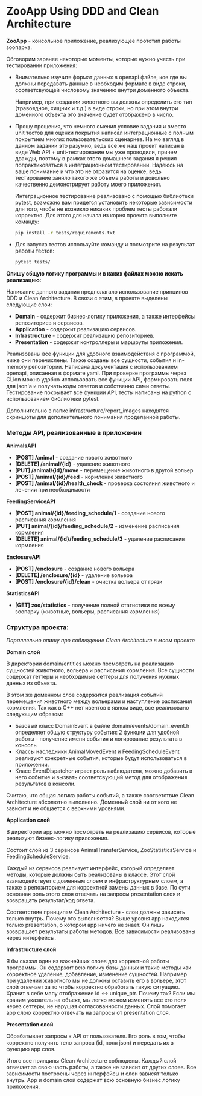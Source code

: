 # ZooApp Using DDD and Clean Architecture

**ZooApp** - консольное приложение, реализующее прототип работы зоопарка. 

Обговорим заранее некоторые моменты, которые нужно учесть при тестировании приложения:

- Внимательно изучите формат данных в openapi файле, кое где вы должны передавать данные в необходим формате в виде строки, соответсвующей числовому значению внутри доменного объекта.

    Например, при создании животного вы должны определить его тип (травоядное, хищник и т.д.) в виде строки, но при этом внутри доменного объекта это значение будет отображено в число.

- Прошу прощения, что немного сменил условие задания и вместо unit тестов для оценки покрытия написал интеграционные с полным покрытием многих пользовательских сценариев. На мо взгляд в данном задании это разумно, ведь все же наш проект написан в виде Web API +  unit-тестирование мы уже проводили, причем дважды, поэтому в рамках этого домашнего задания я решил попрактиковаться в интеграционном тестировании. Надеюсь на ваше понимание и что это не отразится на оценке, ведь тестирование заняло такого же объема работы и довольно качественно демонстрирует работу моего приложения.
  
  Интеграционное тестирование реализовано с помощью библиотеки pytest, возможно вам придется установить некоторые зависимости для того, чтобы не возникло никаких проблем тесты работали корректно. 
Для этого для начала из корня проекта выполните команду:

    ```bash
   pip install -r tests/requirements.txt
    ```
- Для запуска тестов используйте команду и посмотрите на результат работы тестов:
    ```bash
  pytest tests/
    ```
  
**Опишу общую логику программы и в каких файлах можно искать реализацию:**

Написание данного задания предполагало использование принципов DDD и Clean Architecture.
В связи с этим, в проекте выделены следующие слои:
- **Domain** - содержит бизнес-логику приложения, а также интерфейсы репозиториев и сервисов.
- **Application** - содержит реализацию сервисов.
- **Infrastructure** - содержит реализацию репозиториев.
- **Presentation** - содержит контроллеры и маршруты приложения.

Реализованы все функции для удобного взаимодействия с программой, ниже они перечислены. Также созданы все сущности, события и in-memory репозитории.
Написана документация с использованием openapi, описанная в формате yaml. При проверке программы через CLion можно удобно использовать все функции API, формировать поля для json'a и получать коды ответов и собственно сами ответы.
Тестирование покрывает все функции API, тесты написаны на python с использованием библиотеки pytest.

Дополнительно в папке infrastructure/report_images находятся скриншоты для дополнительного понимания проделанной работы.

### Методы API,  реализованные в приложении

**AnimalsAPI**

- **[POST] /animal** - создание нового животного
- **[DELETE] /animal/{id}** - удаление животного
- **[PUT] /animal/{id}/move** - перемещение животного в другой вольер
- **[POST] /animal/{id}/feed** - кормление животного
- **[POST] /animal/{id}/health_check** - проверка состояния животного и лечении при необходимости

**FeedingServiceAPI**

- **[POST] animal/{id}/feeding_schedule/1** - создание нового расписания кормления
- **[PUT] animal/{id}/feeding_schedule/2** - изменение расписания кормления
- **[DELETE] animal/{id}/feeding_schedule/3** - удаление расписания кормления

**EnclosureAPI**

- **[POST] /enclosure** - создание нового вольера
- **[DELETE] /enclosure/{id}** - удаление вольера
- **[POST] /enclosure/{id}/clean** - очистка вольера от грязи

**StatisticsAPI**

- **[GET] zoo/statistics** - получение полной статистики по всему зоопарку (животные, вольеры, расписания кормления)
### **Структура проекта:**

*Параллельно опишу про соблюдение Clean Architecture в моем проекте*

**Domain слой** 

В директории domain/entities можно посмотреть на реализацию сущностей животного, вольера и расписания кормления. Все сущности содержат геттеры и необходимые сеттеры для получения нужных данных из объекта.

В этом же доменном слое содержится реализация событий перемещения животного между вольерами и наступление расписания кормления. 
Так как в С++ нет ивентов в явном виде, все реализовано следующим образом:

- Базовый класс DomainEvent в файле domain/events/domain_event.h определяет общую структуру события:  2 функции для удобной работы - получение имени события и логирование результата в консоль
- Классы наследники AnimalMovedEvent и FeedingScheduleEvent реализуют конкретные события, которые будут использоваться в приложении.
- Класс EventDispatcher играет роль наблюдателя, можно добавить в него событие и вызвать соответсвующий метод для отображения результатов в консоли.

Считаю, что общая логика работы событий, а также соответствие Clean Architecture абсолютно выполнено. Доменный слой ни от кого не зависит и не общается с верхними уровнями.

**Application слой**

В директории app можно посмотреть на реализацию сервисов, которые реализуют бизнес-логику приложения.

Состоит слой из 3 сервисов AnimalTransferService, ZooStatisticsService и FeedingScheduleService.

Каждый из сервисов реализует интерфейс, который определяет методы, которые должны быть реализованы в классе.
Этот слой взаимодействует с доменным слоем и инфраструктурным слоем, а также с репозиторием для корректной замены данных в базе.
По сути основная роль этого слоя отвечать на запросы presentation слоя и возвращать результат/код ответа.

Соответствие принципам Clean Architecture - слои должны зависеть только внутрь. Почему это выполняется? Выше уровня app находится только presentation, о котором app ничего не знает. Он лишь возвращает результаты работы методов.
Все зависимости реализованы через интерфейсы.

**Infrastructure слой**

Я бы сказал один из важнейших слоев для корректной работы программы. Он содержит всю логику базы данных и такие методы как корректное удаление, добавление, изменение сущностей. Например при удалении животного мы не должны оставить его в вольере, этот слой отвечает за то чтобы корректно обработать такую ситуацию.
Хранит в себе мапу отображение id <-> unique_ptr<Entity>. Почему так? Если мы храним указатель на объект, мы легко можем изменять все его поля через сеттеры, не нарушая согласованности данных. Слой помогает app слою корректно отвечать на запросы от presentation слоя.

**Presentation слой**

Обрабатывает запросы к API от пользователя. Его роль в том, чтобы корректно получить тело запроса (id, поля json) и передать их в функцию app слоя.

Итого все принципы Clean Architecture соблюдены. Каждый слой отвечает за свою часть работы, а также не зависит от других слоев. Все зависимости построены через интерфейсы и слои зависят только внутрь.
App и domain слой содержат всю основную бизнес логику приложения.





  